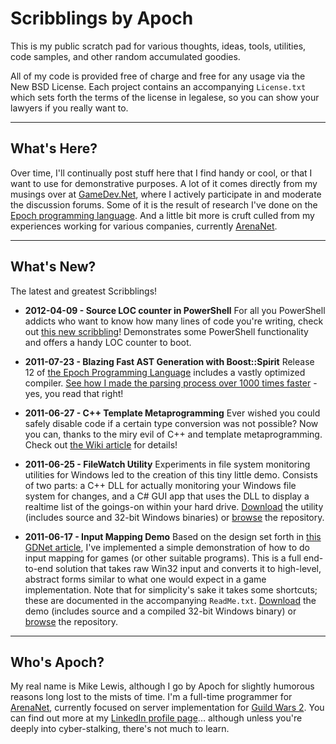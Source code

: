 # Scribblings by Apoch #
This is my public scratch pad for various thoughts, ideas, tools, utilities, code samples, and other random accumulated goodies.

All of my code is provided free of charge and free for any usage via the New BSD License. Each project contains an accompanying `License.txt` which sets forth the terms of the license in legalese, so you can show your lawyers if you really want to.


---


## What's Here? ##
Over time, I'll continually post stuff here that I find handy or cool, or that I want to use for demonstrative purposes. A lot of it comes directly from my musings over at [GameDev.Net](http://www.gamedev.net/), where I actively participate in and moderate the discussion forums. Some of it is the result of research I've done on the [Epoch programming language](http://epoch-language.googlecode.com/). And a little bit more is cruft culled from my experiences working for various companies, currently [ArenaNet](http://www.arena.net/).


---


## What's New? ##
The latest and greatest Scribblings!

  * **2012-04-09 - Source LOC counter in PowerShell** For all you PowerShell addicts who want to know how many lines of code you're writing, check out [this new scribbling](http://code.google.com/p/scribblings-by-apoch/source/browse/Powershell/ShowLOC.psm1)! Demonstrates some PowerShell functionality and offers a handy LOC counter to boot.

  * **2011-07-23 - Blazing Fast AST Generation with Boost::Spirit** Release 12 of [the Epoch Programming Language](http://epoch-language.googlecode.com/) includes a vastly optimized compiler. [See how I made the parsing process over 1000 times faster](http://code.google.com/p/scribblings-by-apoch/wiki/OptimizingBoostSpirit) - yes, you read that right!

  * **2011-06-27 - C++ Template Metaprogramming** Ever wished you could safely disable code if a certain type conversion was not possible? Now you can, thanks to the miry evil of C++ and template metaprogramming. Check out [the Wiki article](http://code.google.com/p/scribblings-by-apoch/wiki/MetaProgrammingEnableIfConvertible) for details!

  * **2011-06-25 - FileWatch Utility** Experiments in file system monitoring utilities for Windows led to the creation of this tiny little demo. Consists of two parts: a C++ DLL for actually monitoring your Windows file system for changes, and a C# GUI app that uses the DLL to display a realtime list of the goings-on within your hard drive. [Download](http://code.google.com/p/scribblings-by-apoch/downloads/detail?name=FileWatch%20Version%201.zip&can=2&q=) the utility (includes source and 32-bit Windows binaries) or [browse](http://code.google.com/p/scribblings-by-apoch/source/browse/#hg%2FFileWatch) the repository.

  * **2011-06-17 - Input Mapping Demo** Based on the design set forth in [this GDNet article](http://www.gamedev.net/blog/355/entry-2250186-designing-a-robust-input-handling-system-for-games/), I've implemented a simple demonstration of how to do input mapping for games (or other suitable programs). This is a full end-to-end solution that takes raw Win32 input and converts it to high-level, abstract forms similar to what one would expect in a game implementation. Note that for simplicity's sake it takes some shortcuts; these are documented in the accompanying `ReadMe.txt`. [Download](http://code.google.com/p/scribblings-by-apoch/downloads/detail?name=Input%20Mapping%20Demo%20Version%201.zip&can=2&q=) the demo (includes source and a compiled 32-bit Windows binary) or [browse](http://code.google.com/p/scribblings-by-apoch/source/browse/#hg%2Finputmapping) the repository.


---


## Who's Apoch? ##
My real name is Mike Lewis, although I go by Apoch for slightly humorous reasons long lost to the mists of time. I'm a full-time programmer for [ArenaNet](http://www.arena.net/), currently focused on server implementation for [Guild Wars 2](http://www.guildwars2.com/en/). You can find out more at my [LinkedIn profile page](http://www.linkedin.com/profile/view?id=43834215&trk=tab_pro)... although unless you're deeply into cyber-stalking, there's not much to learn.